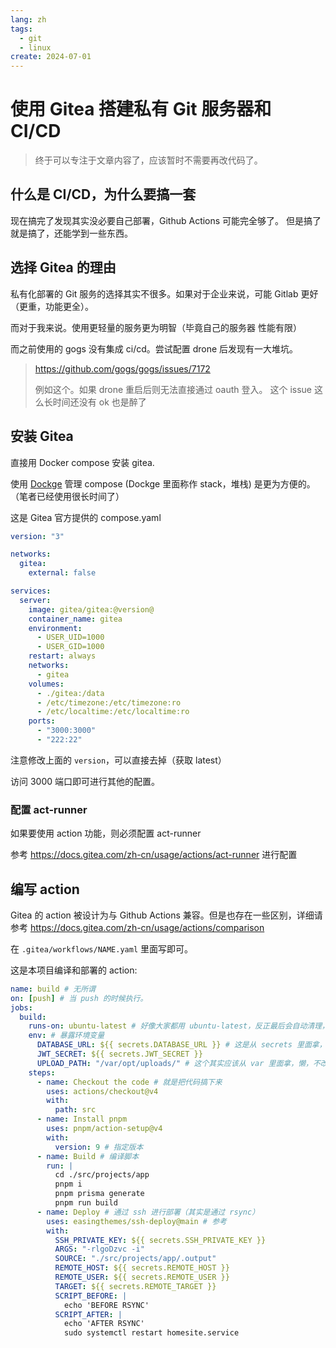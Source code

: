 ```yaml
---
lang: zh
tags:
  - git
  - linux
create: 2024-07-01
---
```


# 使用 Gitea 搭建私有 Git 服务器和 CI/CD

> 终于可以专注于文章内容了，应该暂时不需要再改代码了。

## 什么是 CI/CD，为什么要搞一套

现在搞完了发现其实没必要自己部署，Github Actions 可能完全够了。
但是搞了就是搞了，还能学到一些东西。

## 选择 Gitea 的理由

私有化部署的 Git 服务的选择其实不很多。如果对于企业来说，可能 Gitlab
更好（更重，功能更全）。

而对于我来说。使用更轻量的服务更为明智（毕竟自己的服务器
性能有限）

而之前使用的 gogs 没有集成 ci/cd。尝试配置 drone 后发现有一大堆坑。

> https://github.com/gogs/gogs/issues/7172
>
> 例如这个。如果 drone 重启后则无法直接通过 oauth 登入。
> 这个 issue 这么长时间还没有 ok 也是醉了

## 安装 Gitea

直接用 Docker compose 安装 gitea.

使用 [Dockge](https://github.com/louislam/dockge) 管理 compose
(Dockge 里面称作 stack，堆栈)
是更为方便的。（笔者已经使用很长时间了）

这是 Gitea 官方提供的 compose.yaml

```yaml /@version@/
version: "3"

networks:
  gitea:
    external: false

services:
  server:
    image: gitea/gitea:@version@
    container_name: gitea
    environment:
      - USER_UID=1000
      - USER_GID=1000
    restart: always
    networks:
      - gitea
    volumes:
      - ./gitea:/data
      - /etc/timezone:/etc/timezone:ro
      - /etc/localtime:/etc/localtime:ro
    ports:
      - "3000:3000"
      - "222:22"
```

注意修改上面的 `version`，可以直接去掉（获取 latest）

访问 3000 端口即可进行其他的配置。

### 配置 act-runner

如果要使用 action 功能，则必须配置 act-runner

参考 https://docs.gitea.com/zh-cn/usage/actions/act-runner 进行配置

## 编写 action

Gitea 的 action 被设计为与 Github Actions 兼容。但是也存在一些区别，详细请参考
https://docs.gitea.com/zh-cn/usage/actions/comparison

在 `.gitea/workflows/NAME.yaml` 里面写即可。

这是本项目编译和部署的 action:

```yaml
name: build # 无所谓
on: [push] # 当 push 的时候执行。
jobs:
  build:
    runs-on: ubuntu-latest # 好像大家都用 ubuntu-latest，反正最后会自动清理，无所谓了
    env: # 暴露环境变量
      DATABASE_URL: ${{ secrets.DATABASE_URL }} # 这是从 secrets 里面拿，不会在 log 里面显示其内容。
      JWT_SECRET: ${{ secrets.JWT_SECRET }}
      UPLOAD_PATH: "/var/opt/uploads/" # 这个其实应该从 var 里面拿，懒，不改了
    steps:
      - name: Checkout the code # 就是把代码搞下来
        uses: actions/checkout@v4
        with:
          path: src
      - name: Install pnpm
        uses: pnpm/action-setup@v4
        with:
          version: 9 # 指定版本
      - name: Build # 编译脚本
        run: |
          cd ./src/projects/app
          pnpm i
          pnpm prisma generate
          pnpm run build
      - name: Deploy # 通过 ssh 进行部署（其实是通过 rsync）
        uses: easingthemes/ssh-deploy@main # 参考
        with:
          SSH_PRIVATE_KEY: ${{ secrets.SSH_PRIVATE_KEY }}
          ARGS: "-rlgoDzvc -i"
          SOURCE: "./src/projects/app/.output"
          REMOTE_HOST: ${{ secrets.REMOTE_HOST }}
          REMOTE_USER: ${{ secrets.REMOTE_USER }}
          TARGET: ${{ secrets.REMOTE_TARGET }}
          SCRIPT_BEFORE: |
            echo 'BEFORE RSYNC'
          SCRIPT_AFTER: |
            echo 'AFTER RSYNC'
            sudo systemctl restart homesite.service
```
